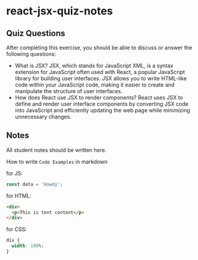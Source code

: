 # react-jsx-quiz-notes

## Quiz Questions

After completing this exercise, you should be able to discuss or answer the following questions:

- What is JSX?
  JSX, which stands for JavaScript XML, is a syntax extension for JavaScript often used with React, a popular JavaScript library for building user interfaces. JSX allows you to write HTML-like code within your JavaScript code, making it easier to create and manipulate the structure of user interfaces.
- How does React use JSX to render components?
  React uses JSX to define and render user interface components by converting JSX code into JavaScript and efficiently updating the web page while minimizing unnecessary changes.

## Notes

All student notes should be written here.

How to write `Code Examples` in markdown

for JS:

```javascript
const data = 'Howdy';
```

for HTML:

```html
<div>
  <p>This is text content</p>
</div>
```

for CSS:

```css
div {
  width: 100%;
}
```
